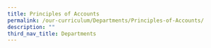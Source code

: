 ```yaml
---
title: Principles of Accounts
permalink: /our-curriculum/Departments/Principles-of-Accounts/
description: ""
third_nav_title: Departments
---
```

